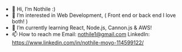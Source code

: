 - 👋 Hi, I’m Nothile :)
- 👀 I’m interested in Web Development, ( Front end or back end I love both! )
- 🌱 I’m currently learning React, Node.js, Cannon.js & AWS!
- 📫 How to reach me
Email: nothile1@gmail.com
LinkedIn: https://www.linkedin.com/in/nothile-moyo-114599122/

<!---
Nothile-Moyo-Git/Nothile-Moyo-Git is a ✨ special ✨ repository because its `README.md` (this file) appears on your GitHub profile.
You can click the Preview link to take a look at your changes.
--->
